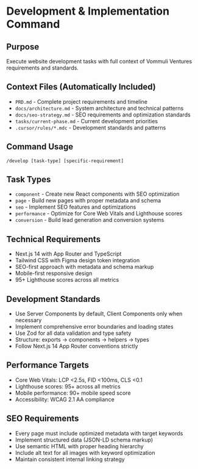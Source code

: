 # Development & Implementation Command

## Purpose
Execute website development tasks with full context of Vommuli Ventures requirements and standards.

## Context Files (Automatically Included)
- `PRD.md` - Complete project requirements and timeline
- `docs/architecture.md` - System architecture and technical patterns
- `docs/seo-strategy.md` - SEO requirements and optimization standards
- `tasks/current-phase.md` - Current development priorities
- `.cursor/rules/*.mdc` - Development standards and patterns

## Command Usage
```
/develop [task-type] [specific-requirement]
```

## Task Types
- `component` - Create new React components with SEO optimization
- `page` - Build new pages with proper metadata and schema
- `seo` - Implement SEO features and optimizations
- `performance` - Optimize for Core Web Vitals and Lighthouse scores
- `conversion` - Build lead generation and conversion systems

## Technical Requirements
- Next.js 14 with App Router and TypeScript
- Tailwind CSS with Figma design token integration
- SEO-first approach with metadata and schema markup
- Mobile-first responsive design
- 95+ Lighthouse scores across all metrics

## Development Standards
- Use Server Components by default, Client Components only when necessary
- Implement comprehensive error boundaries and loading states
- Use Zod for all data validation and type safety
- Structure: exports → components → helpers → types
- Follow Next.js 14 App Router conventions strictly

## Performance Targets
- Core Web Vitals: LCP <2.5s, FID <100ms, CLS <0.1
- Lighthouse scores: 95+ across all metrics
- Mobile performance: 90+ mobile speed score
- Accessibility: WCAG 2.1 AA compliance

## SEO Requirements
- Every page must include optimized metadata with target keywords
- Implement structured data (JSON-LD schema markup)
- Use semantic HTML with proper heading hierarchy
- Include alt text for all images with keyword optimization
- Maintain consistent internal linking strategy
